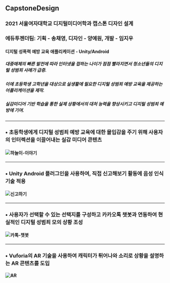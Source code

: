 ## CapstoneDesign
### 2021 서울여자대학교 디지털미디어학과 캡스톤 디자인 설계
### 에듀투젠더팀: 기획 - 송채영, 디자인 - 양예원, 개발 - 임지우
#### 디지털 성폭력 예방 교육 애플리케이션 - Unity/Android
##### 대중매체의 빠른 발전에 따라 인터넷을 접하는 나이가 점점 빨라지면서 청소년들의 디지털 성범죄 사례가 급증.
##### 이에 초등학생 고학년을 대상으로 실생활에 필요한 디지털 성범죄 예방 교육을 제공하는 어플리케이션을 제작.
##### 실감미디어 기반 학습을 통한 실제 상황에서의 대처 능력을 향상시키고 디지털 성범죄 예방에 기여.

---
### **• 초등학생에게 디지털 성범죄 예방 교육에 대한 몰입감을 주기 위해 사용자의 인터렉션을 이끌어내는 실감 미디어 콘텐츠**
#### ![하늘이-이야기](https://user-images.githubusercontent.com/69448918/115139335-4afdef00-a06c-11eb-827d-c8f6aab594f3.gif)
---
### **• Unity Android 플러그인을 사용하여, 직접 신고해보기 활동에 음성 인식 기술 적용**
#### ![신고하기](https://user-images.githubusercontent.com/69448918/115139372-80a2d800-a06c-11eb-9966-60fdf9c731ac.gif)
---
### **• 사용자가 선택할 수 있는 선택지를 구성하고 카카오톡 챗봇과 연동하여 현실적인 디지털 성범죄 모의 상황 조성**
#### ![카톡-챗봇](https://user-images.githubusercontent.com/69448918/115139239-b85d5000-a06b-11eb-9cd4-bbd59f255198.gif)
---
### **• Vuforia의 AR 기술을 사용하여 캐릭터가 튀어나와 소리로 상황을 설명하는 AR 콘텐츠를 도입**
#### ![AR](https://user-images.githubusercontent.com/69448918/115139710-5f42eb80-a06e-11eb-90ea-42486f6d0969.jpg)
